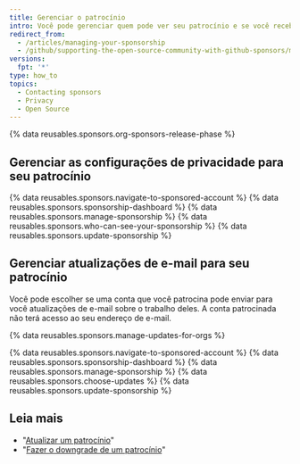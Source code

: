 ```yaml
---
title: Gerenciar o patrocínio
intro: Você pode gerenciar quem pode ver seu patrocínio e se você recebe atualizações de e-mail de uma conta patrocinada.
redirect_from:
  - /articles/managing-your-sponsorship
  - /github/supporting-the-open-source-community-with-github-sponsors/managing-your-sponsorship
versions:
  fpt: '*'
type: how_to
topics:
  - Contacting sponsors
  - Privacy
  - Open Source
---
```


{% data reusables.sponsors.org-sponsors-release-phase %}

## Gerenciar as configurações de privacidade para seu patrocínio

{% data reusables.sponsors.navigate-to-sponsored-account %}
{% data reusables.sponsors.sponsorship-dashboard %}
{% data reusables.sponsors.manage-sponsorship %}
{% data reusables.sponsors.who-can-see-your-sponsorship %}
{% data reusables.sponsors.update-sponsorship %}

## Gerenciar atualizações de e-mail para seu patrocínio

Você pode escolher se uma conta que você patrocina pode enviar para você atualizações de e-mail sobre o trabalho deles. A conta patrocinada não terá acesso ao seu endereço de e-mail.

{% data reusables.sponsors.manage-updates-for-orgs %}

{% data reusables.sponsors.navigate-to-sponsored-account %}
{% data reusables.sponsors.sponsorship-dashboard %}
{% data reusables.sponsors.manage-sponsorship %}
{% data reusables.sponsors.choose-updates %}
{% data reusables.sponsors.update-sponsorship %}

## Leia mais

- "[Atualizar um patrocínio](/articles/upgrading-a-sponsorship)"
- "[Fazer o downgrade de um patrocínio](/articles/downgrading-a-sponsorship)"
